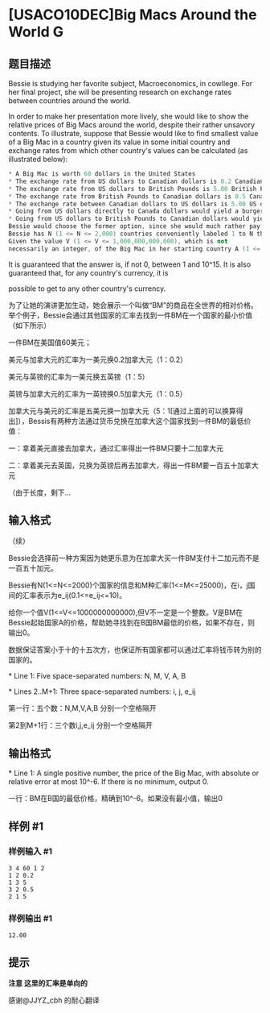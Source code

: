 # [USACO10DEC]Big Macs Around the World G

## 题目描述

Bessie is studying her favorite subject, Macroeconomics, in cowllege. For her final project, she will be presenting research on exchange rates between countries around the world.


In order to make her presentation more lively, she would like to show the relative prices of Big Macs around the world, despite their rather unsavory contents. To illustrate, suppose that Bessie would like to find smallest value of a Big Mac in a country given its value in some initial country and exchange rates from which other country's values can be calculated (as illustrated below):




```cpp
* A Big Mac is worth 60 dollars in the United States 
* The exchange rate from US dollars to Canadian dollars is 0.2 Canadian dollars per US dollar 
* The exchange rate from US dollars to British Pounds is 5.00 British Pounds per US Dollar 
* The exchange rate from British Pounds to Canadian dollars is 0.5 Canadian dollars per British Pound 
* The exchange rate between Canadian dollars to US dollars is 5.00 US dollars per Canadian dollar and Bessie would like to find the smallest possible value of a Big Mac in Canada that can be obtained by exchanging currencies. There are two ways: 
* Going from US dollars directly to Canada dollars would yield a burger worth 60.00 US dollars * 0.2 Canadian dollars / US dollar = 12.00 Canadian dollars 
* Going from US dollars to British Pounds to Canadian dollars would yield a burger worth 60.00 US$ * 5.00 GBP / 1 US$ * 0.5 C$ / 1 GBP = 150.00 C$ (Canadian dollars). 
Bessie would choose the former option, since she would much rather pay 12.00 Canadian dollars instead of 150.00 Canadian dollars for a Big Mac in Canada. 
Bessie has N (1 <= N <= 2,000) countries conveniently labeled 1 to N that she would like to consider along with a list of M (1 <= M <= 25,000) exchange rates e_ij (0.1 < e_ij <= 10), each between countries i and j (1 <= i <= N; 1 <= j <= N). 
Given the value V (1 <= V <= 1,000,000,000,000), which is not 
necessarily an integer, of the Big Mac in her starting country A (1 <= A <= N), help her find the smallest possible value of a Big Mac in country B (1 <= B <= N; B != A) after a series of currency conversions. If there is no minimum, output 0. 
```
It is guaranteed that the answer is, if not 0, between 1 and 10^15.
It is also guaranteed that, for any country's currency, it is

possible to get to any other country's currency.



为了让她的演讲更加生动，她会展示一个叫做“BM”的商品在全世界的相对价格。举个例子，Bessie会通过其他国家的汇率去找到一件BM在一个国家的最小价值（如下所示）


一件BM在美国值60美元；


美元与加拿大元的汇率为一美元换0.2加拿大元（1：0.2）


美元与英镑的汇率为一美元换五英镑（1：5）


英镑与加拿大元的汇率为一英镑换0.5加拿大元（1：0.5）


加拿大元与美元的汇率是五美元换一加拿大元（5：1[通过上面的可以换算得出]），Bessis有两种方法通过货币兑换在加拿大这个国家找到一件BM的最低价值：


一：拿着美元直接去加拿大，通过汇率得出一件BM只要十二加拿大元


二：拿着美元去英国，兑换为英镑后再去加拿大，得出一件BM要一百五十加拿大元


（由于长度，剩下…


## 输入格式

（续）

Bessie会选择前一种方案因为她更乐意为在加拿大买一件BM支付十二加元而不是一百五十加元。


Bessie有N(1<=N<=2000)个国家的信息和M种汇率(1<=M<=25000)，在i，j国间的汇率表示为e\_ij(0.1<=e\_ij<=10)。


给你一个值V(1<=V<=1000000000000),但V不一定是一个整数。V是BM在Bessie起始国家A的价格，帮助她寻找到在B国BM最低的价格，如果不存在，则输出0。


数据保证答案小于十的十五次方，也保证所有国家都可以通过汇率将钱币转为别的国家的。

\* Line 1: Five space-separated numbers: N, M, V, A, B

\* Lines 2..M+1: Three space-separated numbers: i, j, e\_ij

第一行：五个数：N,M,V,A,B 分别一个空格隔开


第2到M+1行：三个数i,j,e\_ij 分别一个空格隔开


## 输出格式

\* Line 1: A single positive number, the price of the Big Mac, with absolute or relative error at most 10^-6. If there is no minimum, output 0.

一行：BM在B国的最低价格，精确到10^-6。如果没有最小值，输出0


## 样例 #1

### 样例输入 #1
```
3 4 60 1 2 
1 2 0.2 
1 3 5 
3 2 0.5 
2 1 5
```

### 样例输出 #1

```
12.00
```

## 提示

**注意  这里的汇率是单向的**

感谢@JJYZ\_cbh 的耐心翻译

